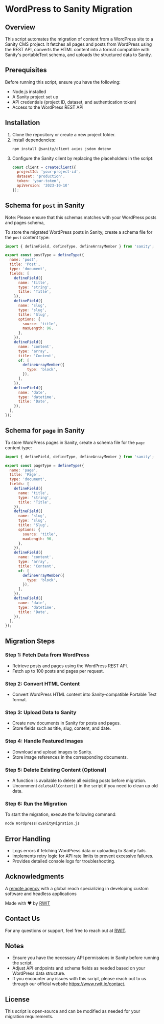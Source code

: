# WordPress to Sanity Migration

## Overview

This script automates the migration of content from a WordPress site to a Sanity CMS project. It fetches all pages and posts from WordPress using the REST API, converts the HTML content into a format compatible with Sanity's portableText schema, and uploads the structured data to Sanity.

## Prerequisites

Before running this script, ensure you have the following:

- Node.js installed
- A Sanity project set up
- API credentials (project ID, dataset, and authentication token)
- Access to the WordPress REST API

## Installation

1. Clone the repository or create a new project folder.
2. Install dependencies:
   ```sh
   npm install @sanity/client axios jsdom dotenv
   ```
3. Configure the Sanity client by replacing the placeholders in the script:
   ```js
   const client = createClient({
     projectId: 'your-project-id',
     dataset: 'production',
     token: 'your-token',
     apiVersion: '2023-10-10'
   });
   ```

## Schema for `post` in Sanity
Note: Please ensure that this schemas matches with your WordPress posts and pages schema,

To store the migrated WordPress posts in Sanity, create a schema file for the `post` content type:

```js
import { defineField, defineType, defineArrayMember } from 'sanity';

export const postType = defineType({
  name: 'post',
  title: 'Post',
  type: 'document',
  fields: [
    defineField({
      name: 'title',
      type: 'string',
      title: 'Title',
    }),
    defineField({
      name: 'slug',
      type: 'slug',
      title: 'Slug',
      options: {
        source: 'title',
        maxLength: 96,
      },
    }),
    defineField({
      name: 'content',
      type: 'array',
      title: 'Content',
      of: [
        defineArrayMember({
          type: 'block',
        }),
      ],
    }),
    defineField({
      name: 'date',
      type: 'datetime',
      title: 'Date',
    }),
  ],
});
```

## Schema for `page` in Sanity

To store WordPress pages in Sanity, create a schema file for the `page` content type:

```js
import { defineField, defineType, defineArrayMember } from 'sanity';

export const pageType = defineType({
  name: 'page',
  title: 'Page',
  type: 'document',
  fields: [
    defineField({
      name: 'title',
      type: 'string',
      title: 'Title',
    }),
    defineField({
      name: 'slug',
      type: 'slug',
      title: 'Slug',
      options: {
        source: 'title',
        maxLength: 96,
      },
    }),
    defineField({
      name: 'content',
      type: 'array',
      title: 'Content',
      of: [
        defineArrayMember({
          type: 'block',
        }),
      ],
    }),
    defineField({
      name: 'date',
      type: 'datetime',
      title: 'Date',
    }),
  ],
});
```

## Migration Steps

### Step 1: Fetch Data from WordPress
- Retrieve posts and pages using the WordPress REST API.
- Fetch up to 100 posts and pages per request.

### Step 2: Convert HTML Content
- Convert WordPress HTML content into Sanity-compatible Portable Text format.

### Step 3: Upload Data to Sanity
- Create new documents in Sanity for posts and pages.
- Store fields such as title, slug, content, and date.

### Step 4: Handle Featured Images
- Download and upload images to Sanity.
- Store image references in the corresponding documents.

### Step 5: Delete Existing Content (Optional)
- A function is available to delete all existing posts before migration.
- Uncomment `deleteAllContent()` in the script if you need to clean up old data.

### Step 6: Run the Migration
To start the migration, execute the following command:
```sh
node WordpressToSanityMigration.js
```

## Error Handling

- Logs errors if fetching WordPress data or uploading to Sanity fails.
- Implements retry logic for API rate limits to prevent excessive failures.
- Provides detailed console logs for troubleshooting.

## Acknowledgments

A [remote agency](https://www.rwit.io/) with a global reach specializing in developing custom software and headless applications

Made with ❤️ by [RWIT](https://www.rwit.io/)

## Contact Us

For any questions or support, feel free to reach out at [RWIT](https://www.rwit.io/contact?utm_source=www&utm_medium=contactbutton&utm_campaign=visit).

## Notes

- Ensure you have the necessary API permissions in Sanity before running the script.
- Adjust API endpoints and schema fields as needed based on your WordPress data structure.
- If you encounter any issues with this script, please reach out to us through our official website https://www.rwit.io/contact.

## License

This script is open-source and can be modified as needed for your migration requirements.


